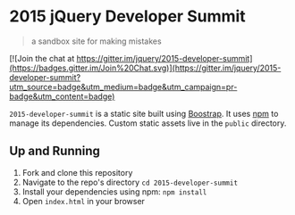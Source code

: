 # 2015 jQuery Developer Summit
> a sandbox site for making mistakes

[![Join the chat at https://gitter.im/jquery/2015-developer-summit](https://badges.gitter.im/Join%20Chat.svg)](https://gitter.im/jquery/2015-developer-summit?utm_source=badge&utm_medium=badge&utm_campaign=pr-badge&utm_content=badge)

`2015-developer-summit` is a static site built using [Boostrap][1].
It uses [npm][2] to manage its dependencies.
Custom static assets live in the `public` directory.

## Up and Running

1. Fork and clone this repository
2. Navigate to the repo's directory `cd 2015-developer-summit`
3. Install your dependencies using npm: `npm install`
4. Open `index.html` in your browser

[1]: http://getbootstrap.com/
[2]: http://npmjs.com
